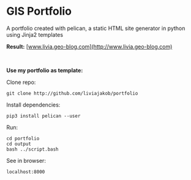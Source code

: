 # GIS Portfolio
A portfolio created with pelican, a static HTML site generator in python using Jinja2 templates

**Result:** [www.livia.geo-blog.com](http://www.livia.geo-blog.com)

&nbsp;

**Use my portfolio as template:**

Clone repo:

```git clone http://github.com/liviajakob/portfolio```

Install dependencies:

```pip3 install pelican --user```

Run:

```cd portfolio
cd portfolio
cd output
bash ../script.bash
```

See in browser:

```localhost:8000```
